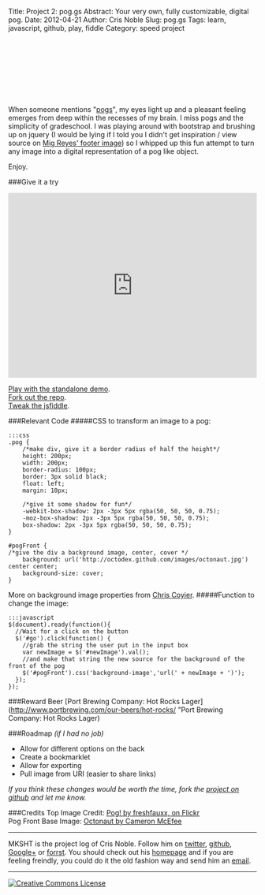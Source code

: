 Title: Project 2: pog.gs
Abstract: Your very own, fully customizable, digital pog.
Date: 2012-04-21
Author: Cris Noble
Slug: pog.gs
Tags: learn, javascript, github, play, fiddle
Category: speed project

<a href="http://www.flickr.com/photos/freshfauxx/2494225600/" target="_blank" title="Pog! by freshfauxx, on Flickr">
<div id="panel" style="position:relative; background:red; width:560px; height:120px; background: transparent url(http://farm3.staticflickr.com/2015/2494225600_bce4851467.jpg) 0px -250px no-repeat; background-size: cover"></div>
</a>

When someone mentions "[pogs](http://en.wikipedia.org/wiki/Pogs "Pogs on Wikipedia")", my eyes light up and a pleasant feeling emerges from deep within the recesses of my brain. I miss pogs and the simplicity of gradeschool. I was playing around with bootstrap and brushing up on jquery (I would be lying if I told you I didn't get inspiration / view source on [Mig Reyes' footer image](http://migreyes.com/#footer-inquiries "Mig is cool")) so I whipped up this fun attempt to turn any image into a digital representation of a pog like object.

Enjoy.

###Give it a try
<iframe style="width: 100%; height: 375px" src="http://jsfiddle.net/crismanNoble/ujUa8/embedded/result" allowfullscreen="allowfullscreen" frameborder="0"></iframe>


[Play with the standalone demo](http://crismannoble.github.com/pog.gs/ "pog.gs demo page").  
[Fork out the repo](https://github.com/crismanNoble/pog.gs "pog.gs on github").  
[Tweak the jsfiddle](http://jsfiddle.net/crismanNoble/ujUa8/light/ "pog.gs fiddle").  

###Relevant Code
#####CSS to transform an image to a pog:

    :::css
    .pog {
        /*make div, give it a border radius of half the height*/
        height: 200px;
        width: 200px;
        border-radius: 100px;
        border: 3px solid black;  
        float: left;
        margin: 10px;
        
        /*give it some shadow for fun*/
        -webkit-box-shadow: 2px -3px 5px rgba(50, 50, 50, 0.75);
        -moz-box-shadow: 2px -3px 5px rgba(50, 50, 50, 0.75);
        box-shadow: 2px -3px 5px rgba(50, 50, 50, 0.75);
    }
    
    #pogFront {
    /*give the div a background image, center, cover */
        background: url('http://octodex.github.com/images/octonaut.jpg') center center;
        background-size: cover;
    }

More on background image properties from [Chris Coyier](http://css-tricks.com/perfect-full-page-background-image/ "CSS-Tricks: Perfect Full Page Background Image").
#####Function to change the image:

    :::javascript
    $(document).ready(function(){
      //Wait for a click on the button
      $('#go').click(function() {
        //grab the string the user put in the input box
	    var newImage = $('#newImage').val();
	    //and make that string the new source for the background of the front of the pog
        $('#pogFront').css('background-image','url(' + newImage + ')');
      });
    });
    
###Reward Beer
[Port Brewing Company: Hot Rocks Lager](http://www.portbrewing.com/our-beers/hot-rocks/ "Port Brewing Company: Hot Rocks Lager)

###Roadmap _(if I had no job)_
*   Allow for different options on the back
*   Create a bookmarklet
*   Allow for exporting
*   Pull image from URI (easier to share links)

_If you think these changes would be worth the time, fork the [project on github](https://github.com/crismanNoble/pog.gs) and let me know._

###Credits
Top Image Credit: [Pog! by freshfauxx, on Flickr](http://www.flickr.com/photos/freshfauxx/2494225600/ "Pog! by freshfauxx, on Flickr")  
Pog Front Base Image: [Octonaut by Cameron McEfee](http://octodex.github.com/octonaut/ "Octonaut by Cameron McEfee")

***
MKSHT is the project log of Cris Noble. Follow him on [twitter](https://twitter.com/#!/Crisnoble "Cris Noble on Twitter"), [github](https://github.com/crismanNoble "Cris Noble on Github"), [Google+](https://plus.google.com/110702599026497087079?rel=author) or [forrst](http://forrst.com/people/crisman/posts "Cris Noble on Forrst"). You should check out his [homepage](http://crisnoble.com "Cris Noble's Homepage") and if you are feeling freindly, you could do it the old fashion way and send him an [email](http://crisnoble.com/sayhi).
***
<a rel="license" href="http://creativecommons.org/licenses/by/3.0/"><img alt="Creative Commons License" style="border-width:0" src="http://i.creativecommons.org/l/by/3.0/80x15.png" /></a>